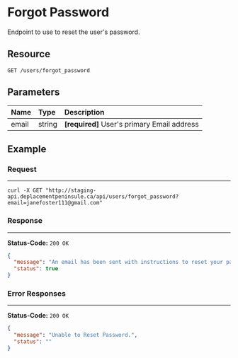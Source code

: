 # Forgot Password

Endpoint to use to reset the user's password. 

## Resource

```
GET /users/forgot_password
```

## Parameters

Name              	| Type   	| Description
:------------------	|:----------|:--------------------
email				|string		|**[required]** User's primary Email address


## Example


### Request
***

```curl
curl -X GET "http://staging-api.deplacementpeninsule.ca/api/users/forgot_password?email=janefoster111@gmail.com"
```

### Response
***

**Status-Code:** ```200 OK```

```json
{
  "message": "An email has been sent with instructions to reset your password.",
  "status": true
}
```


### Error Responses
***

**Status-Code:** ```200 OK```


```json
{
  "message": "Unable to Reset Password.",
  "status": ""
}
```

